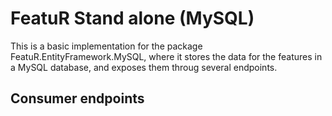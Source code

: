 # FeatuR Stand alone (MySQL)

This is a basic implementation for the package FeatuR.EntityFramework.MySQL, where it stores the data for the features in a MySQL database, and exposes them throug several endpoints.

## Consumer endpoints

